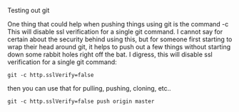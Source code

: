 Testing out git

One thing that could help when pushing things using git is the command -c
This will disable ssl verification for a single git command.  I cannot say for
certain about the security behind using this, but for someone first starting 
to wrap their head around git, it helps to push out a few things without 
starting down some rabbit holes right off the bat.
I digress, this will disable ssl verification for a single git command:
```
git -c http.sslVerify=false
```
then you can use that for pulling, pushing, cloning, etc..
```
git -c http.sslVerify=false push origin master
```
